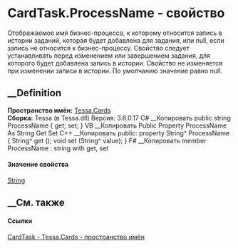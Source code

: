 # CardTask.ProcessName - свойство
Отображаемое имя бизнес-процесса, к которому относится запись в истории
заданий, которая будет добавлена для задания, или null, если запись не
относится к бизнес-процессу. Свойство следует устанавливать перед изменением
или завершением задания, для которого будет добавлена запись в истории.
Свойство не изменяется при изменении записи в истории. По умолчанию значение
равно null.
## __Definition
 **Пространство имён:** [Tessa.Cards](N_Tessa_Cards.htm)  
 **Сборка:** Tessa (в Tessa.dll) Версия: 3.6.0.17
C# __Копировать
     public string ProcessName { get; set; }
VB __Копировать
     Public Property ProcessName As String
    	Get
    	Set
C++ __Копировать
     public:
    property String^ ProcessName {
    	String^ get ();
    	void set (String^ value);
    }
F# __Копировать
     member ProcessName : string with get, set
#### Значение свойства
[String](https://learn.microsoft.com/dotnet/api/system.string)
##  __См. также
#### Ссылки
[CardTask - ](T_Tessa_Cards_CardTask.htm)
[Tessa.Cards - пространство имён](N_Tessa_Cards.htm)
